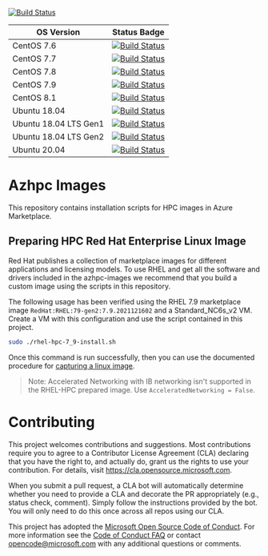 [![Build Status](https://dev.azure.com/hpc-platform-team/hpc-image-val/_apis/build/status/hpc-image-val?branchName=master)](https://dev.azure.com/hpc-platform-team/hpc-image-val/_build/latest?definitionId=3&branchName=master)

|OS Version|Status Badge|
|----------|------------|
|CentOS 7.6|[![Build Status](https://dev.azure.com/hpc-platform-team/hpc-image-val/_apis/build/status/hpc-image-val?branchName=master&jobName=Validate_Virtual_Machine&configuration=Validate_Virtual_Machine%20centos76)](https://dev.azure.com/hpc-platform-team/hpc-image-val/_build/latest?definitionId=3&branchName=master)|
|CentOS 7.7|[![Build Status](https://dev.azure.com/hpc-platform-team/hpc-image-val/_apis/build/status/hpc-image-val?branchName=master&jobName=Validate_Virtual_Machine&configuration=Validate_Virtual_Machine%20centos77)](https://dev.azure.com/hpc-platform-team/hpc-image-val/_build/latest?definitionId=3&branchName=master)|
|CentOS 7.8|[![Build Status](https://dev.azure.com/hpc-platform-team/hpc-image-val/_apis/build/status/hpc-image-val?branchName=master&jobName=Validate_Virtual_Machine&configuration=Validate_Virtual_Machine%20centos78)](https://dev.azure.com/hpc-platform-team/hpc-image-val/_build/latest?definitionId=3&branchName=master)|
|CentOS 7.9|[![Build Status](https://dev.azure.com/hpc-platform-team/hpc-image-val/_apis/build/status/hpc-image-val?branchName=master&jobName=Validate_Virtual_Machine&configuration=Validate_Virtual_Machine%20centos79)](https://dev.azure.com/hpc-platform-team/hpc-image-val/_build/latest?definitionId=3&branchName=master)|
|CentOS 8.1|[![Build Status](https://dev.azure.com/hpc-platform-team/hpc-image-val/_apis/build/status/hpc-image-val?branchName=master&jobName=Validate_Virtual_Machine&configuration=Validate_Virtual_Machine%20centos81)](https://dev.azure.com/hpc-platform-team/hpc-image-val/_build/latest?definitionId=3&branchName=master)|
|Ubuntu 18.04|[![Build Status](https://dev.azure.com/hpc-platform-team/hpc-image-val/_apis/build/status/hpc-image-val?branchName=master&jobName=Validate_Virtual_Machine&configuration=Validate_Virtual_Machine%20ubuntu1804)](https://dev.azure.com/hpc-platform-team/hpc-image-val/_build/latest?definitionId=3&branchName=master)|
|Ubuntu 18.04 LTS Gen1|[![Build Status](https://dev.azure.com/hpc-platform-team/hpc-image-val/_apis/build/status/hpc-image-val?branchName=master&jobName=Validate_Virtual_Machine&configuration=Validate_Virtual_Machine%20ubuntu1804LTSv1)](https://dev.azure.com/hpc-platform-team/hpc-image-val/_build/latest?definitionId=3&branchName=master)|
|Ubuntu 18.04 LTS Gen2|[![Build Status](https://dev.azure.com/hpc-platform-team/hpc-image-val/_apis/build/status/hpc-image-val?branchName=master&jobName=Validate_Virtual_Machine&configuration=Validate_Virtual_Machine%20ubuntu1804LTSv2)](https://dev.azure.com/hpc-platform-team/hpc-image-val/_build/latest?definitionId=3&branchName=master)|
|Ubuntu 20.04|[![Build Status](https://dev.azure.com/hpc-platform-team/hpc-image-val/_apis/build/status/hpc-image-val?branchName=master&jobName=Validate_Virtual_Machine&configuration=Validate_Virtual_Machine%20ubuntu2004)](https://dev.azure.com/hpc-platform-team/hpc-image-val/_build/latest?definitionId=3&branchName=master)


# Azhpc Images

This repository contains installation scripts for HPC images in Azure Marketplace.

## Preparing HPC Red Hat Enterprise Linux Image

Red Hat publishes a collection of marketplace images for different 
applications and licensing models. To use RHEL and get all the software and drivers
included in the azhpc-images we recommend that you build a custom image using 
the scripts in this repository.

The following usage has been verified using the RHEL 7.9 marketplace image 
`RedHat:RHEL:79-gen2:7.9.2021121602`
and a Standard_NC6s_v2 VM. Create a VM with this configuration
and use the script contained in this project.

```bash
sudo ./rhel-hpc-7_9-install.sh
```

Once this command is run successfully, then you can use the documented procedure
for [capturing a linux image](https://docs.microsoft.com/azure/virtual-machines/linux/capture-image).

>Note: Accelerated Networking with IB networking isn't
supported in the RHEL-HPC prepared image. Use `AcceleratedNetworking = False`.


# Contributing

This project welcomes contributions and suggestions.  Most contributions require you to agree to a
Contributor License Agreement (CLA) declaring that you have the right to, and actually do, grant us
the rights to use your contribution. For details, visit https://cla.opensource.microsoft.com.

When you submit a pull request, a CLA bot will automatically determine whether you need to provide
a CLA and decorate the PR appropriately (e.g., status check, comment). Simply follow the instructions
provided by the bot. You will only need to do this once across all repos using our CLA.

This project has adopted the [Microsoft Open Source Code of Conduct](https://opensource.microsoft.com/codeofconduct/).
For more information see the [Code of Conduct FAQ](https://opensource.microsoft.com/codeofconduct/faq/) or
contact [opencode@microsoft.com](mailto:opencode@microsoft.com) with any additional questions or comments.
